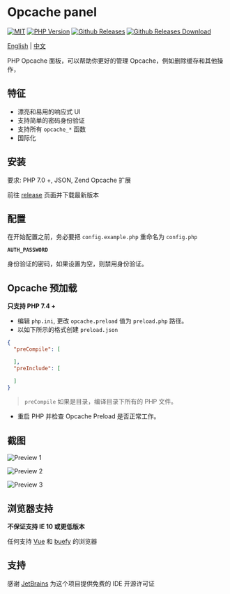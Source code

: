 # Opcache panel 
<a href="https://github.com/Hill-98/opcache-panel/blob/master/LICENSE"><img alt="MIT" src="https://img.shields.io/github/license/Hill-98/opcache-panel"></a>
<a href="https://packagist.org/packages/hill-98/opcache-panel"><img alt="PHP Version" src="https://img.shields.io/packagist/php-v/hill-98/opcache-panel"></a>
<a href="https://github.com/Hill-98/opcache-panel/releases"><img alt="Github Releases" src="https://img.shields.io/github/v/release/Hill-98/opcache-panel"></a>
<a href="https://github.com/Hill-98/opcache-panel/releases"><img alt="Github Releases Download" src="https://img.shields.io/github/downloads/Hill-98/opcache-panel/total"></a>

[English](https://github.com/Hill-98/opcache-panel/blob/master/README.md) | [中文](https://github.com/Hill-98/opcache-panel/blob/master/README_cn.md)

PHP Opcache 面板，可以帮助你更好的管理 Opcache，例如删除缓存和其他操作，

## 特征

* 漂亮和易用的响应式 UI
* 支持简单的密码身份验证
* 支持所有 `opcache_*` 函数
* 国际化

## 安装

要求: PHP 7.0 +, JSON, Zend Opcache 扩展

前往 [release](https://github.com/Hill-98/opcache-panel/releases) 页面并下载最新版本

## 配置
在开始配置之前，务必要把 `config.example.php` 重命名为 `config.php`

**`AUTH_PASSWORD`**

身份验证的密码，如果设置为空，则禁用身份验证。

## Opcache 预加载
**只支持 PHP 7.4 +**

* 编辑 `php.ini`, 更改 `opcache.preload` 值为 `preload.php` 路径。
* 以如下所示的格式创建 `preload.json`

```json
{
  "preCompile": [

  ],
  "preInclude": [

  ]
}
```
> `preCompile` 如果是目录，编译目录下所有的 PHP 文件。

* 重启 PHP 并检查 Opcache Preload 是否正常工作。

## 截图

![Preview 1](https://cdn.mivm.cn/github/opcache-panel/image/preview1.jpg)

![Preview 2](https://cdn.mivm.cn/github/opcache-panel/image/preview2.jpg)

![Preview 3](https://cdn.mivm.cn/github/opcache-panel/image/preview3.jpg)

## 浏览器支持

**不保证支持 IE 10 或更低版本**

任何支持 [Vue](https://github.com/vuejs/vue) 和 [buefy](https://github.com/buefy/buefy) 的浏览器

## 支持

感谢 [JetBrains](https://www.jetbrains.com/) 为这个项目提供免费的 IDE 开源许可证

